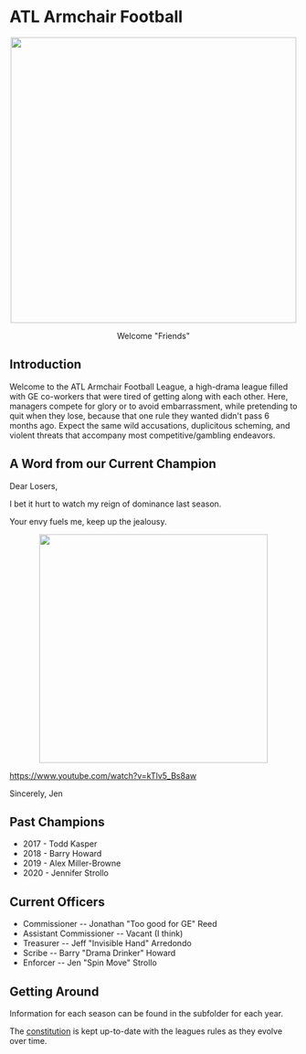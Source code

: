 # ATL Armchair Football

<p align="center">
    <img src='https://media1.tenor.com/images/fcfbcc43e43a1d6df2a1a08340334c16/tenor.gif' align="middle" width="500px">
</p>

<p align="center">
    Welcome "Friends"
</p>

## Introduction

Welcome to the ATL Armchair Football League, a high-drama league filled with GE co-workers that were tired of getting along with each other.  Here, managers compete for glory or to avoid embarrassment, while pretending to quit when they lose, because that one rule they wanted didn't pass 6 months ago.  Expect the same wild accusations, duplicitous scheming, and violent threats that accompany most competitive/gambling endeavors.

## A Word from our Current Champion

Dear Losers,

I bet it hurt to watch my reign of dominance last season.

Your envy fuels me, keep up the jealousy.

<p align="center">
    <img src="https://c.tenor.com/Fm3aC8opfFwAAAAC/bts-mic-drop.gif" align="middle" width="400px">
</p>

https://www.youtube.com/watch?v=kTlv5_Bs8aw

Sincerely, Jen




## Past Champions

* 2017 - Todd Kasper
* 2018 - Barry Howard
* 2019 - Alex Miller-Browne
* 2020 - Jennifer Strollo

## Current Officers

* Commissioner --              Jonathan "Too good for GE" Reed
* Assistant Commissioner --    Vacant (I think)
* Treasurer --                 Jeff "Invisible Hand" Arredondo
* Scribe --                    Barry "Drama Drinker" Howard
* Enforcer --                  Jen "Spin Move" Strollo

## Getting Around

Information for each season can be found in the subfolder for each year.

The [constitution](https://github.build.ge.com/CloudPod/armchair-football/blob/master/constitution.md) is kept up-to-date with the leagues rules as they evolve over time.
